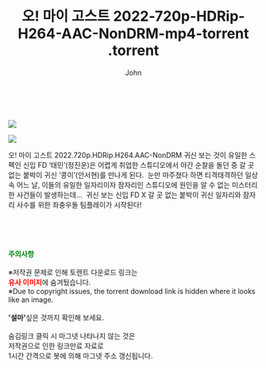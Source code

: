 ﻿---
layout: post
title:  "                   오! 마이 고스트 2022-720p-HDRip-H264-AAC-NonDRM-mp4-torrent                .torrent"
author: John
categories: [ 영화 ]
tags: [  ]
image: https://torrentrj57.com/uploadfile/full/2f1cd67548d8c75064f623a552d1279b352ab193.jpg"/></p><p><img src="https://torrentrj57.com/uploadfile/full/ba82c6bbdbf20670011efc2df0c3829f5d045d73.jpg 
description: "                   오! 마이 고스트 2022-720p-HDRip-H264-AAC-NonDRM-mp4-torrent                 torrent 정보 공유"
toc: true
toc_sticky: true
---

<br>
<p><img src="https://torrentrj57.com/uploadfile/full/2f1cd67548d8c75064f623a552d1279b352ab193.jpg"/></p><p><img src="https://torrentrj57.com/uploadfile/full/ba82c6bbdbf20670011efc2df0c3829f5d045d73.jpg"/></p>
 오! 마이 고스트 2022.720p.HDRip.H264.AAC-NonDRM 귀신 보는 것이 유일한 스펙인 신입 FD ‘태민’(정진운)은 어렵게 취업한 스튜디오에서 야간 순찰을 돌던 중 갈 곳 없는 붙박이 귀신 ‘콩이’(안서현)를 만나게 된다.  눈만 마주쳤다 하면 티격태격하던 일상 속 어느 날, 이들의 유일한 일자리이자 잠자리인 스튜디오에 원인을 알 수 없는 미스터리한 사건들이 발생하는데…  귀신 보는 신입 FD X 갈 곳 없는 붙박이 귀신 일자리와 잠자리 사수를 위한 좌충우돌 팀플레이가 시작된다! 
    
<br><br><br>
<p data-ke-size="size16"><b><span style="color: green;">주의사항</span></b><br /><br />※저작권 문제로 인해 토렌트 다운로드 링크는<br /><b><span style="color: red;">유사 이미지</span></b>에 숨겨뒀습니다.<br />※Due to copyright issues, the torrent download link is hidden where it looks like an image.<br /><br /><b>'설마'</b>싶은 것까지 확인해 보세요.<br /><br />숨김링크 클릭 시 마그넷 나타나지 않는 것은<br />저작권으로 인한 링크만료 자료로<br />1시간 간격으로 봇에 의해 마그넷 주소 갱신됩니다.</p>
